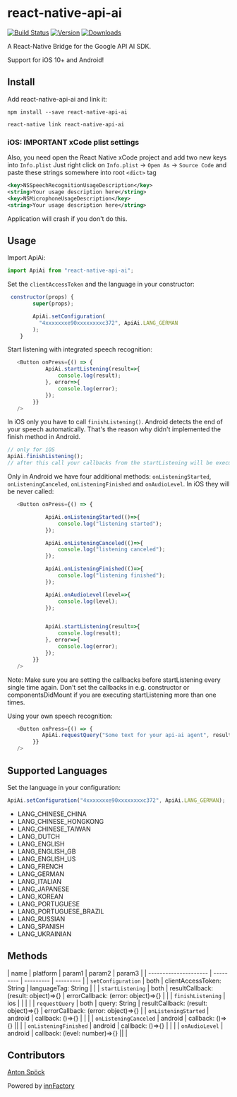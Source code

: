 # react-native-api-ai

[![Build Status](https://travis-ci.org/innFactory/react-native-api-ai.svg?branch=master)](https://www.npmjs.com/package/react-native-api-ai)
[![Version](https://img.shields.io/npm/v/react-native-api-ai.svg)](https://www.npmjs.com/package/react-native-api-ai)
[![Downloads](https://img.shields.io/npm/dt/react-native-api-ai.svg)](https://www.npmjs.com/package/react-native-api-ai)

A React-Native Bridge for the Google API AI SDK.

Support for iOS 10+ and Android!


## Install

Add react-native-api-ai and link it:
```
npm install --save react-native-api-ai

react-native link react-native-api-ai
```

### iOS: IMPORTANT xCode plist settings

Also, you need open the React Native xCode project and add two new keys into `Info.plist`
Just right click on `Info.plist` -> `Open As` -> `Source Code` and paste these strings somewhere into root `<dict>` tag

```xml
<key>NSSpeechRecognitionUsageDescription</key>
<string>Your usage description here</string>
<key>NSMicrophoneUsageDescription</key>
<string>Your usage description here</string>
```

Application will crash if you don't do this.

## Usage
Import ApiAi:
```javascript
import ApiAi from "react-native-api-ai";
```

Set the `clientAccessToken` and the language in your constructor:
```javascript
 constructor(props) {
        super(props);

        ApiAi.setConfiguration(
          "4xxxxxxxe90xxxxxxxxc372", ApiAi.LANG_GERMAN
        );
    }

```

Start listening with integrated speech recognition:
```javascript
   <Button onPress={() => {
            ApiAi.startListening(result=>{
                console.log(result);
            }, error=>{
                console.log(error);
            });
        }}
   />
```
In iOS only you have to call `finishListening()`. Android detects the end of your speech automatically. That's the reason why didn't implemented the finish method in Android.
```javascript
// only for iOS
ApiAi.finishListening();
// after this call your callbacks from the startListening will be executed.
```

Only in Android we have four additional methods: `onListeningStarted`, `onListeningCanceled`, `onListeningFinished` and `onAudioLevel`. In iOS they will be never called:
```javascript
   <Button onPress={() => {

            ApiAi.onListeningStarted(()=>{
                console.log("listening started");
            });

            ApiAi.onListeningCanceled(()=>{
                console.log("listening canceled");
            });

            ApiAi.onListeningFinished(()=>{
                console.log("listening finished");
            });

            ApiAi.onAudioLevel(level=>{
                console.log(level);
            });


            ApiAi.startListening(result=>{
                console.log(result);
            }, error=>{
                console.log(error);
            });
        }}
   />
```
Note: Make sure you are setting the callbacks before startListening every single time again. Don't set the callbacks in e.g. constructor or componentsDidMount if you are executing startListening more than one times.

Using your own speech recognition:
```javascript
   <Button onPress={() => {
           ApiAi.requestQuery("Some text for your api-ai agent", result=>console.log(result), error=>console.log(error));
        }}
   />
```

## Supported Languages
Set the language in your configuration:
```javascript
ApiAi.setConfiguration("4xxxxxxxe90xxxxxxxxc372", ApiAi.LANG_GERMAN);
```
* LANG_CHINESE_CHINA
* LANG_CHINESE_HONGKONG
* LANG_CHINESE_TAIWAN
* LANG_DUTCH
* LANG_ENGLISH
* LANG_ENGLISH_GB
* LANG_ENGLISH_US
* LANG_FRENCH
* LANG_GERMAN
* LANG_ITALIAN
* LANG_JAPANESE
* LANG_KOREAN
* LANG_PORTUGUESE
* LANG_PORTUGUESE_BRAZIL
* LANG_RUSSIAN
* LANG_SPANISH
* LANG_UKRAINIAN

## Methods
| name                  | platform | param1    | param2    | param3    |
| --------------------- | --------- | --------- | --------- |
| `setConfiguration`    | both | clientAccessToken: String | languageTag: String | |
| `startListening`      | both | resultCallback: (result: object)=>{} | errorCallback: (error: object)=>{}  | |
| `finishListening`      | ios |  |   | |
| `requestQuery`           | both | query: String |  resultCallback: (result: object)=>{} | errorCallback: (error: object)=>{}   |
| `onListeningStarted`            | android | callback: ()=>{}    | | |
| `onListeningCanceled`            | android | callback: ()=>{}    || |
| `onListeningFinished`            | android | callback: ()=>{}    | | |
| `onAudioLevel`            | android | callback: (level: number)=>{}    || |


## Contributors

[Anton Spöck](https://github.com/spoeck)

Powered by [innFactory](https://innfactory.de/)
